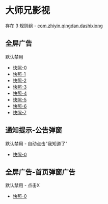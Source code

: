 # 大师兄影视

存在 3 规则组 - [com.zhiyin.qingdan.dashixiong](/src/apps/com.zhiyin.qingdan.dashixiong.ts)

## 全屏广告

默认禁用

- [快照-0](https://i.gkd.li/i/12843281)
- [快照-1](https://i.gkd.li/i/13521143)
- [快照-2](https://i.gkd.li/i/13521140)
- [快照-3](https://i.gkd.li/i/12843282)
- [快照-4](https://i.gkd.li/i/12843345)
- [快照-5](https://i.gkd.li/i/12843333)
- [快照-6](https://i.gkd.li/i/13400656)
- [快照-7](https://i.gkd.li/i/12843323)

## 通知提示-公告弹窗

默认禁用 - 自动点击"我知道了"

- [快照-0](https://i.gkd.li/i/12843280)

## 全屏广告-首页弹窗广告

默认禁用 - 点击X

- [快照-0](https://i.gkd.li/i/13887500)

